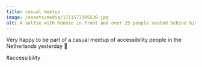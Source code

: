 ```yaml
---
title: casual meetup
image: /assets/media/1711577195530.jpg
alt: A selfie with Ronnie in front and over 25 people seated behind him
---
```


Very happy to be part of a casual meetup of accessibility people in the Netherlands yesterday 💚

\#accessibility
